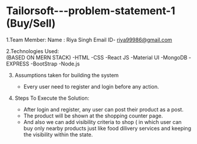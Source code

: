 # Tailorsoft---problem-statement-1 (Buy/Sell)

1.Team Member:
    Name : Riya Singh
    Email ID- riya99986@gmail.com
    
 2.Technologies Used:  
 (BASED ON MERN STACK)
    -HTML
    -CSS
    -React JS
    -Material UI
    -MongoDB
    -EXPRESS
    -BootStrap
    -Node.js
   
3. Assumptions taken for building the system
    - Every user need to register and login before any action.
    
4. Steps To Execute the Solution:
    - After login and register, any user can post their product as a post.
    - The product will be shown at the shopping counter page.
    - And also we can add visibility criteria to shop ( in which user can buy only nearby products just like food dilivery services and keeping the visibility within the state.
    
    

   
    
    

